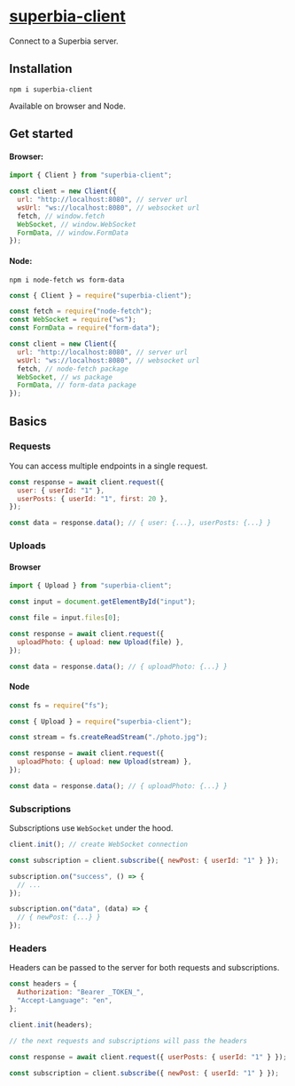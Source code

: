 # [superbia-client](https://superbia.dev/client)

Connect to a Superbia server.

## Installation

```
npm i superbia-client
```

Available on browser and Node.

## Get started

#### Browser:

```js
import { Client } from "superbia-client";

const client = new Client({
  url: "http://localhost:8080", // server url
  wsUrl: "ws://localhost:8080", // websocket url
  fetch, // window.fetch
  WebSocket, // window.WebSocket
  FormData, // window.FormData
});
```

#### Node:

```
npm i node-fetch ws form-data
```

```js
const { Client } = require("superbia-client");

const fetch = require("node-fetch");
const WebSocket = require("ws");
const FormData = require("form-data");

const client = new Client({
  url: "http://localhost:8080", // server url
  wsUrl: "ws://localhost:8080", // websocket url
  fetch, // node-fetch package
  WebSocket, // ws package
  FormData, // form-data package
});
```

## Basics

### Requests

You can access multiple endpoints in a single request.

```js
const response = await client.request({
  user: { userId: "1" },
  userPosts: { userId: "1", first: 20 },
});

const data = response.data(); // { user: {...}, userPosts: {...} }
```

### Uploads

#### Browser

```js
import { Upload } from "superbia-client";

const input = document.getElementById("input");

const file = input.files[0];

const response = await client.request({
  uploadPhoto: { upload: new Upload(file) },
});

const data = response.data(); // { uploadPhoto: {...} }
```

#### Node

```js
const fs = require("fs");

const { Upload } = require("superbia-client");

const stream = fs.createReadStream("./photo.jpg");

const response = await client.request({
  uploadPhoto: { upload: new Upload(stream) },
});

const data = response.data(); // { uploadPhoto: {...} }
```

### Subscriptions

Subscriptions use `WebSocket` under the hood.

```js
client.init(); // create WebSocket connection

const subscription = client.subscribe({ newPost: { userId: "1" } });

subscription.on("success", () => {
  // ...
});

subscription.on("data", (data) => {
  // { newPost: {...} }
});
```

### Headers

Headers can be passed to the server for both requests and subscriptions.

```js
const headers = {
  Authorization: "Bearer _TOKEN_",
  "Accept-Language": "en",
};

client.init(headers);

// the next requests and subscriptions will pass the headers

const response = await client.request({ userPosts: { userId: "1" } });

const subscription = client.subscribe({ newPost: { userId: "1" } });
```

